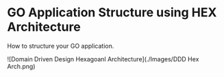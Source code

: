 # GO Application Structure using HEX Architecture
How to structure your GO application.
  
![Domain Driven Design Hexagoanl Architecture](./Images/DDD Hex Arch.png)